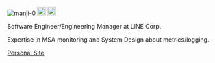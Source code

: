 <p align="left"> 
  <a href="https://github.com/manji-0/manji-0/">
    <img src="https://komarev.com/ghpvc/?username=manji-0" alt="manji-0" />
  </a>
  <a href="http://twitter.com/_manji0">
    <img height="20" src="https://img.shields.io/twitter/follow/_manji0?label=Twitter&logo=twitter&style=flat" />
  </a>
  <a href="https://github.com/manji-0">
    <img height="20" src="https://img.shields.io/github/followers/manji-0?label=follow&logo=github&style=flat" />
  </a>
</p>

Software Engineer/Engineering Manager at LINE Corp. 

Expertise in MSA monitoring and System Design about metrics/logging.

[Personal Site](https://www.manj.io)
